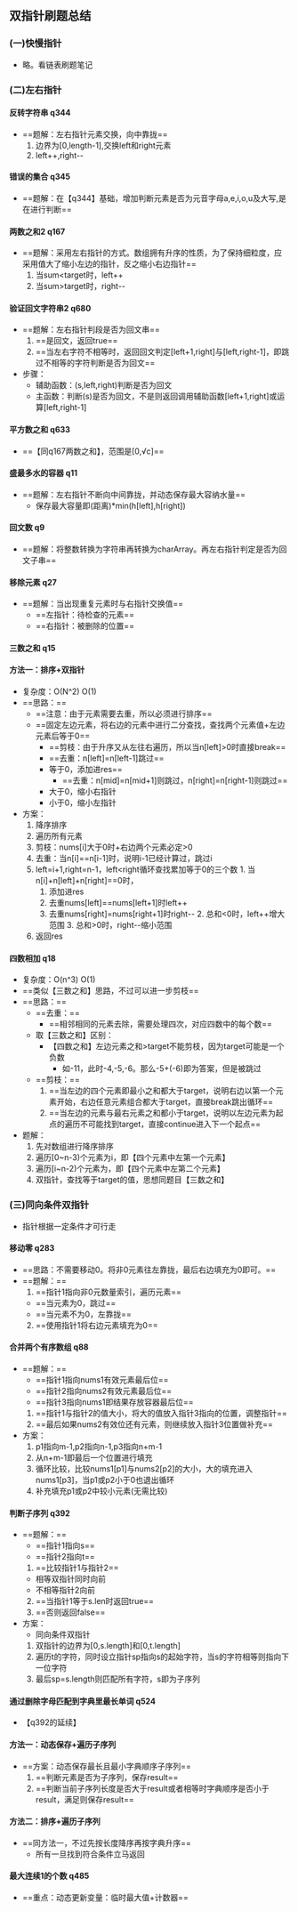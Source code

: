 ## 双指针刷题总结
### (一)快慢指针
- 略。看链表刷题笔记

### (二)左右指针
#### 反转字符串 q344
- ==题解：左右指针元素交换，向中靠拢==
  1. 边界为[0,length-1],交换left和right元素
  2. left++,right--

#### 错误的集合 q345
- ==题解：在【q344】基础，增加判断元素是否为元音字母a,e,i,o,u及大写,是在进行判断==

#### 两数之和2 q167
- ==题解：采用左右指针的方式。数组拥有升序的性质，为了保持细粒度，应 采用值大了缩小左边的指针，反之缩小右边指针==
  1. 当sum<target时，left++
  2. 当sum>target时，right--

#### 验证回文字符串2 q680
- ==题解：左右指针判段是否为回文串==
  1. ==是回文，返回true==
  2. ==当左右字符不相等时，返回回文判定[left+1,right]与[left,right-1]，即跳过不相等的字符判断是否为回文==
- 步骤：
  - 辅助函数：(s,left,right)判断是否为回文
  - 主函数：判断(s)是否为回文，不是则返回调用辅助函数[left+1,right]或运算[left,right-1]

#### 平方数之和 q633
- ==【同q167两数之和】，范围是[0,√c]==

#### 盛最多水的容器 q11
- ==题解：左右指针不断向中间靠拢，并动态保存最大容纳水量==
  - 保存最大容量即(距离)*min(h[left],h[right])

#### 回文数 q9
- ==题解：将整数转换为字符串再转换为charArray。再左右指针判定是否为回文子串==

#### 移除元素 q27
- ==题解：当出现重复元素时与右指针交换值==
  - ==左指针：待检查的元素==
  - ==右指针：被删除的位置==

#### 三数之和 q15
#### 方法一：排序+双指针
- 复杂度：O(N^2) O(1)
- ==思路：==
  - ==注意：由于元素需要去重，所以必须进行排序==
  - ==固定左边元素，将右边的元素中进行二分查找，查找两个元素值+左边元素后等于0==
    - ==剪枝：由于升序又从左往右遍历，所以当n[left]>0时直接break==
    - ==去重：n[left]=n[left-1]跳过==
    - 等于0，添加进res==
      - ==去重：n[mid]=n[mid+1]则跳过，n[right]=n[right-1]则跳过==
    - 大于0，缩小右指针
    - 小于0，缩小左指针
- 方案：
  1. 降序排序
  2. 遍历所有元素
    1. 剪枝：nums[i]大于0时+右边两个元素必定>0
    2. 去重：当n[i]==n[i-1]时，说明i-1已经计算过，跳过i
    3. left=i+1,right=n-1，left<right循环查找累加等于0的三个数
      1. 当n[i]+n[left]+n[right]==0时，
        1. 添加进res
        2. 去重nums[left]==nums[left+1]时left++
        3. 去重nums[right]=nums[right+1]时right--
      2. 总和<0时，left++增大范围
      3. 总和>0时，right--缩小范围
  3. 返回res

#### 四数相加 q18
- 复杂度：O(n^3) O(1)
- ==类似【三数之和】思路，不过可以进一步剪枝==
- ==思路：==
  - ==去重：==
    - ==相邻相同的元素去除，需要处理四次，对应四数中的每个数==
  - 取【三数之和】区别：
    - 【四数之和】左边元素之和>target不能剪枝，因为target可能是一个负数
      - 如-11，此时-4,-5,-6。那么-5+(-6)即为答案，但是被跳过
  - ==剪枝：==
    1. ==当左边的四个元素即最小之和都大于target，说明右边以第一个元素开始，右边任意元素组合都大于target，直接break跳出循环==
    2. ==当左边的元素与最右元素之和都小于target，说明以左边元素为起点的遍历不可能找到target，直接continue进入下一个起点==
- 题解：
  1. 先对数组进行降序排序
  2. 遍历[0~n-3)个元素为i，即【四个元素中左第一个元素】
  3. 遍历[i~n-2)个元素为，即【四个元素中左第二个元素】
  4. 双指针，查找等于target的值，思想同题目【三数之和】

### (三)同向条件双指针
- 指针根据一定条件才可行走

#### 移动零 q283
- ==思路：不需要移动0。将非0元素往左靠拢，最后右边填充为0即可。==
- ==题解：==
  1. ==指针1指向非0元数量索引，遍历元素==
    - ==当元素为0，跳过==
    - ==当元素不为0，左靠拢==
  2. ==使用指针1将右边元素填充为0==

#### 合并两个有序数组 q88
- ==题解：==
  - ==指针1指向nums1有效元素最后位==
  - ==指针2指向nums2有效元素最后位==
  - ==指针3指向nums1即结果存放容器最后位==
  1. ==指针1与指针2的值大小，将大的值放入指针3指向的位置，调整指针==
  2. ==最后如果nums2有效位还有元素，则继续放入指针3位置做补充==
- 方案：
  1. p1指向m-1,p2指向n-1,p3指向n+m-1
  2. 从n+m-1即最后一个位置进行填充
  3. 循环比较，比较nums1[p1]与nums2[p2]的大小，大的填充进入nums1[p3]，当p1或p2小于0也退出循环
  4. 补充填充p1或p2中较小元素(无需比较)

#### 判断子序列 q392
- ==题解：==
  - ==指针1指向s==
  - ==指针2指向t==
  1. ==比较指针1与指针2==
    - 相等双指针同时向前
    - 不相等指针2向前
  2. ==当指针1等于s.len时返回true==
  3. ==否则返回false==
- 方案：
  - 同向条件双指针
  1. 双指针的边界为[0,s.length]和[0,t.length]
  2. 遍历t的字符，同时设立指针sp指向s的起始字符，当s的字符相等则指向下一位字符
  3. 最后sp=s.length则匹配所有字符，s即为子序列

#### 通过删除字母匹配到字典里最长单词 q524
- 【q392的延续】

#### 方法一：动态保存+遍历子序列
- ==方案：动态保存最长且最小字典顺序子序列==
  1. ==判断元素是否为子序列，保存result==
  2. ==判断当前子序列长度是否大于result或者相等时字典顺序是否小于result，满足则保存result==

#### 方法二：排序+遍历子序列
- ==同方法一，不过先按长度降序再按字典升序==
  - 所有一旦找到符合条件立马返回

#### 最大连续1的个数 q485
- ==重点：动态更新变量：临时最大值+计数器==